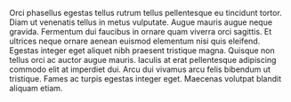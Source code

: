 Orci phasellus egestas tellus rutrum tellus pellentesque eu tincidunt tortor. Diam ut venenatis tellus in metus vulputate. Augue mauris augue neque gravida. Fermentum dui faucibus in ornare quam viverra orci sagittis. Et ultrices neque ornare aenean euismod elementum nisi quis eleifend. Egestas integer eget aliquet nibh praesent tristique magna. Quisque non tellus orci ac auctor augue mauris. Iaculis at erat pellentesque adipiscing commodo elit at imperdiet dui. Arcu dui vivamus arcu felis bibendum ut tristique. Fames ac turpis egestas integer eget. Maecenas volutpat blandit aliquam etiam.
